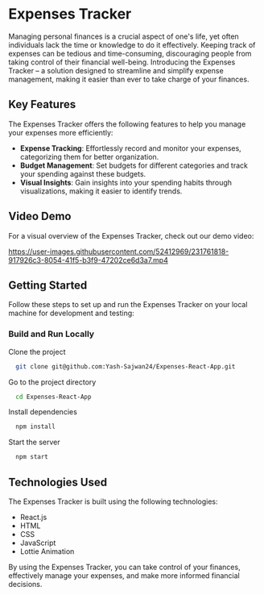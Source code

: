 # Expenses Tracker

Managing personal finances is a crucial aspect of one's life, yet often individuals lack the time or knowledge to do it effectively. Keeping track of expenses can be tedious and time-consuming, discouraging people from taking control of their financial well-being. Introducing the Expenses Tracker – a solution designed to streamline and simplify expense management, making it easier than ever to take charge of your finances.

## Key Features

The Expenses Tracker offers the following features to help you manage your expenses more efficiently:

- **Expense Tracking**: Effortlessly record and monitor your expenses, categorizing them for better organization.
- **Budget Management**: Set budgets for different categories and track your spending against these budgets.
- **Visual Insights**: Gain insights into your spending habits through visualizations, making it easier to identify trends.

## Video Demo

For a visual overview of the Expenses Tracker, check out our demo video:


https://user-images.githubusercontent.com/52412969/231761818-917926c3-8054-41f5-b3f9-47202ce6d3a7.mp4



## Getting Started

Follow these steps to set up and run the Expenses Tracker on your local machine for development and testing:

### Build and Run Locally

Clone the project
```bash
  git clone git@github.com:Yash-Sajwan24/Expenses-React-App.git
```
Go to the project directory
```bash
  cd Expenses-React-App
```

Install dependencies
```bash
  npm install
```
Start the server
```bash
  npm start
```

## Technologies Used
The Expenses Tracker is built using the following technologies:

- React.js
- HTML
- CSS
- JavaScript
- Lottie Animation

By using the Expenses Tracker, you can take control of your finances, effectively manage your expenses, and make more informed financial decisions.
